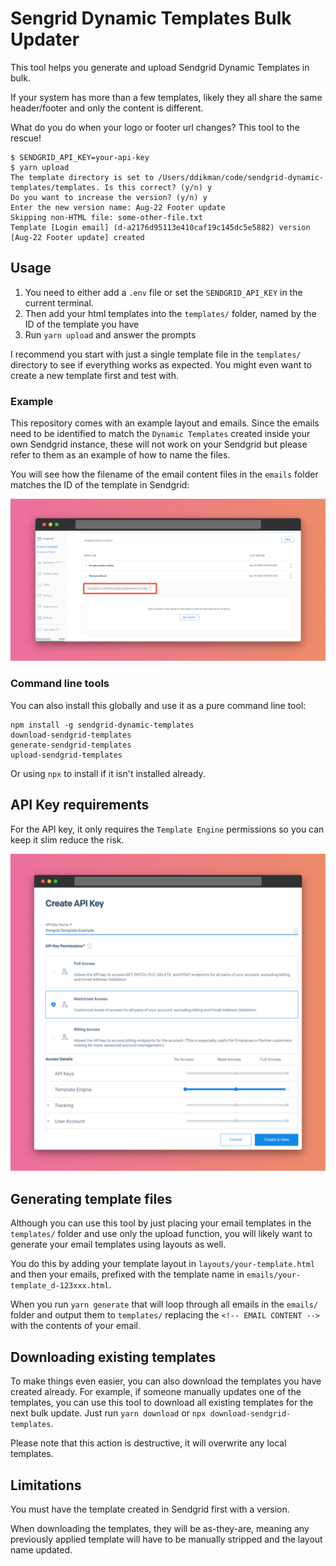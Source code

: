 # Sengrid Dynamic Templates Bulk Updater

This tool helps you generate and upload Sendgrid Dynamic Templates in bulk.

If your system has more than a few templates, likely they all share the same header/footer and only the content is different.

What do you do when your logo or footer url changes? This tool to the rescue!

```shell
$ SENDGRID_API_KEY=your-api-key
$ yarn upload
The template directory is set to /Users/ddikman/code/sendgrid-dynamic-templates/templates. Is this correct? (y/n) y
Do you want to increase the version? (y/n) y
Enter the new version name: Aug-22 Footer update
Skipping non-HTML file: some-other-file.txt
Template [Login email] (d-a2176d95113e410caf19c145dc5e5882) version [Aug-22 Footer update] created
```

## Usage

1. You need to either add a `.env` file or set the `SENDGRID_API_KEY` in the current terminal.
2. Then add your html templates into the `templates/` folder, named by the ID of the template you have
3. Run `yarn upload` and answer the prompts

I recommend you start with just a single template file in the `templates/` directory to see if everything works as expected. You might even want to create a new template first and test with.

### Example

This repository comes with an example layout and emails. Since the emails need to be identified to match the `Dynamic Templates` created inside your own Sendgrid instance, these will not work on your Sendgrid but please refer to them as an example of how to name the files.

You will see how the filename of the email content files in the `emails` folder matches the ID of the template in Sendgrid:

![Example of template id in Sendgrid](./template-id-example.png)

### Command line tools

You can also install this globally and use it as a pure command line tool:

```
npm install -g sendgrid-dynamic-templates
download-sendgrid-templates
generate-sendgrid-templates
upload-sendgrid-templates
```

Or using `npx` to install if it isn't installed already.


## API Key requirements

For the API key, it only requires the `Template Engine` permissions so you can keep it slim reduce the risk.

![Only Template Engine permissions are required](./required-permission.png)

## Generating template files

Although you can use this tool by just placing your email templates in the `templates/` folder and use only the upload function, you will likely want to generate your email templates using layouts as well.

You do this by adding your template layout in `layouts/your-template.html` and then your emails, prefixed with the template name in `emails/your-template_d-123xxx.html`.

When you run `yarn generate` that will loop through all emails in the `emails/` folder and output them to `templates/` replacing the `<!-- EMAIL CONTENT -->` with the contents of your email.

## Downloading existing templates

To make things even easier, you can also download the templates you have created already. For example, if someone manually updates one of the templates, you can use this tool to download all existing templates for the next bulk update. Just run `yarn download` or `npx download-sendgrid-templates`.

Please note that this action is destructive, it will overwrite any local templates.

## Limitations

You must have the template created in Sendgrid first with a version.

When downloading the templates, they will be as-they-are, meaning any previously applied template will have to be manually stripped and the layout name updated.
